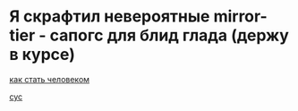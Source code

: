 # Я скрафтил невероятные mirror-tier - сапогс для блид глада (держу в курсе)

[как стать человеком](evolution_manual.md)

[сус](amogus_lore.md)
